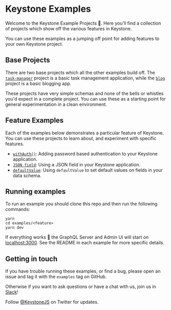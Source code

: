 # Keystone Examples

Welcome to the Keystone Example Projects 👋.
Here you'll find a collection of projects which show off the various features in Keystone.

You can use these examples as a jumping off point for adding features to your own Keystone project.

## Base Projects

There are two base projects which all the other examples build off.
The [`task-manager`](./task-manager) project is a basic task management application, while the [`blog`](./blog) project is a basic blogging app.

These projects have very simple schemas and none of the bells or whistles you'd expect in a complete project.
You can use these as a starting point for general experimentation in a clean environment.

## Feature Examples

Each of the examples below demonstrates a particular feature of Keystone.
You can use these projects to learn about, and experiment with specific features.

- [`withAuth()`](./with-auth): Adding password based authentication to your Keystone application.
- [`JSON field`](./json): Using a JSON field in your Keystone application.
- [`defaultValue`](./default-values): Using `defaultValue` to set default values on fields in your data schema.

## Running examples

To run an example you should clone this repo and then run the following commands:

```shell
yarn
cd examples/<feature>
yarn dev
```

If everything works 🤞 the GraphQL Server and Admin UI will start on [localhost:3000](http://localhost:3000).
See the README in each example for more specific details.

## Getting in touch

If you have trouble running these examples, or find a bug, please open an issue and tag it with the `examples` tag on GitHub.

Otherwise if you want to ask questions or have a chat with us, join us in [Slack](http://slack.keystonejs.com/)!

Follow [@KeystoneJS](https://twitter.com/keystonejs) on Twitter for updates.
